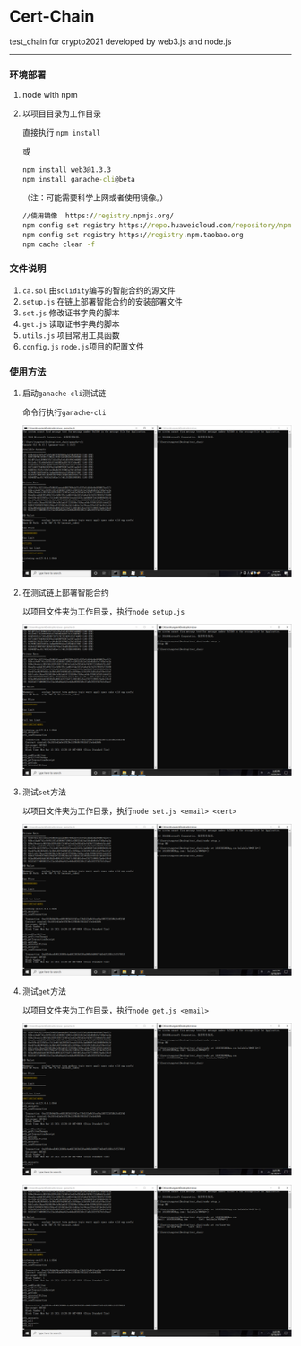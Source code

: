 # Cert-Chain
test_chain for crypto2021 developed by web3.js and node.js

------

### 环境部署

 1. node with npm

    

 2. 以项目目录为工作目录

    直接执行 `npm install`

    或

    ```cmd
    npm install web3@1.3.3
    npm install ganache-cli@beta
    ```

    （注：可能需要科学上网或者使用镜像。）
    
    ```cmd
    //使用镜像  https://registry.npmjs.org/
    npm config set registry https://repo.huaweicloud.com/repository/npm/
    npm config set registry https://registry.npm.taobao.org
    npm cache clean -f
    ```
    
    

### 文件说明

1. `ca.sol` 由`solidity`编写的智能合约的源文件
2. `setup.js` 在链上部署智能合约的安装部署文件
3. `set.js` 修改证书字典的脚本
4. `get.js` 读取证书字典的脚本
5. `utils.js`  项目常用工具函数
6. `config.js` `node.js`项目的配置文件

### 使用方法

1. 启动`ganache-cli`测试链

   命令行执行`ganache-cli`

   ![1](pics\1.png)

2. 在测试链上部署智能合约

   以项目文件夹为工作目录，执行`node setup.js`

   ![2](pics\2.png)

3. 测试`set`方法

   以项目文件夹为工作目录，执行`node set.js <email> <cert>`

   ![3](pics\3.png)

4. 测试`get`方法

   以项目文件夹为工作目录，执行`node get.js <email>`

   ![4](pics\4.png)

   ![5](pics\5.png)